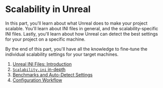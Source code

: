 # Scalability in Unreal

In this part, you'll learn about what Unreal does to make your project scalable.
You'll learn about INI files in general, and the scalability-specific INI files.
Lastly, you'll learn about how Unreal can detect the best settings for your project on a specific machine.

By the end of this part, you'll have all the knowledge to fine-tune the individual scalability settings for your target machines.

1. [Unreal INI Files: Introduction](Scalability-in-Unreal/Unreal-ini-Files.md)
2. [`Scalability.ini` in-depth](Scalability-in-Unreal/Scalability-in-depth.md)
3. [Benchmarks and Auto-Detect Settings](Scalability-in-Unreal/Benchmark-AutoDetect-Scalability.md)
4. [Configuration Workflow](Scalability-in-Unreal/Config-Workflow.md)